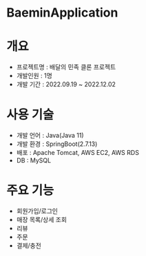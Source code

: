 # BaeminApplication

# 개요
- 프로젝트명 : 배달의 민족 클론 프로젝트
- 개발인원 : 1명
- 개발 기간 : 2022.09.19 ~ 2022.12.02

# 사용 기술
- 개발 언어 : Java(Java 11)
- 개발 환경 : SpringBoot(2.7.13)
- 배포 : Apache Tomcat, AWS EC2, AWS RDS
- DB : MySQL

# 주요 기능
- 회원가입/로그인
- 매장 목록/상세 조회
- 리뷰
- 주문
- 결제/충전
